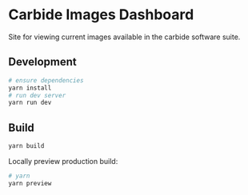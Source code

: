 # Carbide Images Dashboard

Site for viewing current images available in the carbide software suite.

## Development
```bash
# ensure dependencies
yarn install
# run dev server
yarn run dev
```
## Build
```bash
yarn build
```
Locally preview production build:
```bash
# yarn
yarn preview
```
